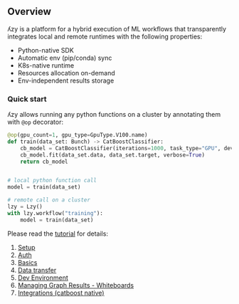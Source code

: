 ## Overview

ʎzy is a platform for a hybrid execution of ML workflows that transparently integrates local and remote runtimes
with the following properties:

- Python-native SDK
- Automatic env (pip/conda) sync
- K8s-native runtime
- Resources allocation on-demand
- Env-independent results storage

### Quick start

ʎzy allows running any python functions on a cluster by annotating them with `@op` decorator:

```python
@op(gpu_count=1, gpu_type=GpuType.V100.name)
def train(data_set: Bunch) -> CatBoostClassifier:
    cb_model = CatBoostClassifier(iterations=1000, task_type="GPU", devices='0:1', train_dir='/tmp/catboost')
    cb_model.fit(data_set.data, data_set.target, verbose=True)
    return cb_model


# local python function call
model = train(data_set)

# remote call on a cluster
lzy = Lzy()
with lzy.workflow("training"):
    model = train(data_set)
```

Please read the [tutorial](1-setup.md) for details:

1. [Setup](1-setup.md)
2. [Auth](2-auth.md)
2. [Basics](3-basics.md)
2. [Data transfer](4-data.md)
2. [Dev Environment](5-environment.md)
2. [Managing Graph Results - Whiteboards](6-whiteboards.md)
2. [Integrations (catboost native)](7-integrations.md)
